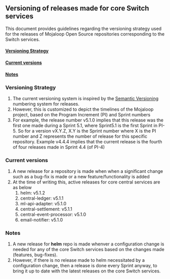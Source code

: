 ## Versioning of releases made for core Switch services
This document provides guidelines regarding the versioning strategy used for the releases of Mojaloop Open Source repositories corresponding to the Switch services.

#### [Versioning Strategy](#versioning-strategy)
#### [Current versions](#current-version)
#### [Notes](#notes)

### Versioning Strategy
1. The current versioning system is inspired by the [Semantic Versioning](https://semver.org/) numbering system for releases.
2. However, this is customized to depict the timelines of the Mojaloop project, based on the Program Increment (PI) and Sprint numbers
3. For example, the release number v5.1.0 implies that this release was the first one made during a Sprint 5.1, where Sprint5.1 is the first Sprint in PI-5. So for a version vX.Y.Z, X.Y is the Sprint number where X is the PI number and Z represents the number of release for this specific repository. Example v4.4.4 implies that the current release is the fourth of four releases made in Sprint 4.4 (of PI-4)

### Current versions
1. A new release for a repository is made when when a significant change such as a bug-fix is made or a new feature/functionality is added
2. At the time of writing this, active releases for core central services are as below
   1. helm: v5.1.2
   2. central-ledger: v5.1.1
   3. ml-api-adapter: v5.1.0
   4. central-settlement: v5.1.1
   5. central-event-processor: v5.1.0
   6. email-notifier: v5.1.0

### Notes
1. A new release for **helm** repo is made whenver a configuration change is needed for any of the core Switch services based on the changes made (features, bug-fixes).
2. However, if there is no release made to helm necessitated by a configuration change, then a release is done every Sprint anyway, to bring it up to date with the latest releases on the core Switch services.
